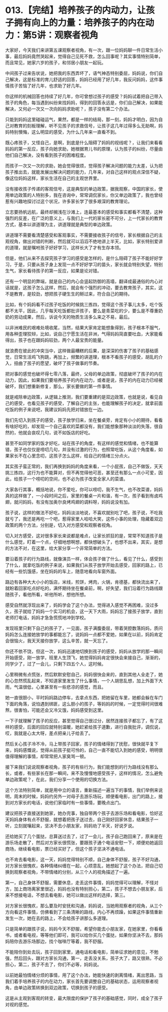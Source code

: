 # 013.【完结】培养孩子的内动力，让孩子拥有向上的力量：培养孩子的内在动力：第5讲：观察者视角

大家好，今天我们来讲第五课观察者视角，有一次，跟一位妈妈聊一件日常生活小事，最后妈妈竟然哭起来，觉得自己见死不救，怎么回事呢？其实事情特别简单，而且常见，她家六岁的孩子，和邻居小朋友一起玩。

中间孩子过来告状说，她把我的东西弄坏了，语气神态特别委屈，妈妈说，你们自己解决，这是标准的育儿舒适的回答，妈妈已经用了好几年，我反问妈妈，这件事情孩子苦恼了好几年，也求助了好几年。

你这样的机械回答也持续了好几年，你可曾想过孩子的感受？妈妈试着把自己带入孩子的角色，每当遇到纠纷来找妈妈，得到的回答永远是，你们自己解决，如果能解决，又何必一次又一次向妈妈求助呢？，孩子没有第二个办法。

只能到妈妈这里碰碰运气，果然，都是一样的结局，那一刻，妈妈才明白，因为自己对教育的刻板理解，听不见孩子的求救信号，让孩子这几年过得多么无助啊，妈妈特别懊悔，这么明显的感受，为什么几年来一直看不到。

既心疼孩子，又怪自己，是啊，到底是什么阻碍了妈妈的视线呢？，让我们来看看妈妈的第一反应，孩子向她求助，她根据育儿书的原理，认为孩子的纠纷，尽量由他们自己解决，没有看到孩子的困难程度。

而孩子一次又一次的求助，她会觉得很烦，觉得孩子解决问题的能力太差，认为把孩子推出去，就能发展出解决问题的能力，几年来，对自己这样的观点深信不疑，像这位妈妈这样，家长生活在自己的主观世界里。

没有接收孩子传递的客观信号，这是典型的单边政策，据我观察，中国的家长，使用单边政策的人特别多，我在咨询中，常常调侃家长，你又单边政策了，我也曾经惹有兴趣地探讨过这个状况，许多家长学了很多艰深的教育理论。

立志要扬帆远航，最终却搁浅在沙滩上，连最基本的感受和事实都看不清楚，这种强烈的反差，在广泛的意义上，与我们上一代的家长密不可分，上一代家长的教育方式，基本以讲道理为主，讲道理就是典型的单边政策。

讲道理不需要看清楚感受和客观事实，不需要接收孩子的信号，家长根据自己的主观视角，做出对错的判断，然后就可以滔滔不绝地讲上半天，比如，家长特别爱讲的道理，就是嘱咐孩子好好学习，这样长大了才有生存本领。

但是，他们从来不去探究孩子学习的感受是怎样的，是什么阻碍了孩子不能好好学习，于是，只要从孩子身上发现一点不好好学习的苗头，家长就会特别失望，特别生气，家长看待孩子的第一反应，如果是论对错。

还有一个明显的弊端，就是自己的内心会竖起防御的高墙，翻译成最通俗的内心对话就是，这孩子怎么这样，然后，就会有个强烈的冲动，要去教育孩子，其实，这不是教育，是较劲，想把孩子硬生生的掰过来，符合自己的期待。

比如，有个妈妈看不过孩子吃饭的时候挑三拣四，觉得这个孩子事儿太多，吃个饭都不太平，因此，几乎每天吃饭都批评孩子，要么是青菜吃的少，要么是不尊重奶奶的劳动成果，然后，诉说今天的物质生活多么来之不易，最后。

以非洲难民的艰难处境收尾，当然，结果大家肯定能想象得到，孩子根本不服气，用各种歪理狡辩，比如，说自己宁愿生活在非洲，气得妈妈简直要吐血，大家能看得出，孩子也在跟妈妈较劲，两个人最宝贵的能量。

就浪费在彼此的冲突当中，这样做最糟糕的后果，是深深的伤害了孩子的基础感觉，日常生活鸡飞狗跳，再加上，频繁的讲道理，根本不看孩子的感受，胡乱的介入，扭曲了孩子的愿望，破坏了孩子做事的节奏。

把对事的感觉也破坏得七零八落，最终，父母的单边政策，彻底破坏了孩子的内在动力，因此，如果我们要培养孩子的内在动力，或者是说，孩子的内在动力已经被破坏，我们想重新修复，那么，家长要做的第一件事情。

就是戒除单边政策，从逻辑上推测，我们要重建的是双边政策，也就是说，看见自己的感受，也看见孩子的感受，了解自己的主张，也能理解孩子的决定，就拿前面吃饭的例子来说吧，我建议妈妈先把对错放在一边。

我们先切入到孩子的感受，孩子放学归来，坐在餐桌旁，肯定有小小的期待，看看有啥好吃的，却发现一个自己喜欢的菜都没有，我们能想象那种淡淡的失落，很自然的，他就会哀叹几句，说不如饭店的好吃。

甚至不如同学家的饭才好吃，站在孩子的角度，有这样的感觉和情绪，也不能算错，孩子也仅仅是唠叨几句，并没有过激的行为，也照常吃饭，从这个角度看，如果家长不在心里念叨，这孩子怎么这样，给自己的情绪三分点火。

其实孩子蛮正常的，我们再换到妈妈的角度来看，一个小屁孩，自己不做饭，天天挑三拣四，这行为也不能算对，但不再觉得他可恶，甚至还有那么一点小可爱，因此，给孩子一个唠叨的空间，也不必为孩子改变全家人的菜谱。

大家各行其事，概括地说，你不爱吃，你可以唠叨，我不生气，也不改菜谱，妈妈真的这样做了，一小段时间之后，家里的餐桌一片和谐，有一次，孩子看到有卤鸡翅，就问妈妈，有没有加奥尔良烤鸡翅的调料呀，妈妈说没有加。

孩子说，这样的做法不好吃，妈妈淡淡地说，不喜欢就别吃了吧，孩子说，不吃我就亏了，我还是再吃一个吧，惹得家里人哈哈大笑，这件小事的处理，隐藏着双边政策的两个方法，分别是，切入对方感受和观察者视角。

切入对方感受，这对很多家长来说都是难点，让家长抓狂的是，常常不知道孩子是什么感觉，盯着一个点，仔细地想啊想，都快想破头了，也想不出来，其实，是想的方法不对，在这里，给大家分享一个非常简单的方法。

要沿着孩子的行为路线，就像演员一样，体会孩子做了什么，看见了什么，感受到了什么，就拿吃饭的例子来说，如果我们从孩子放学开始去感受，回家的路上，已经有一些饥饿感，坐在妈妈的车上，随意地看向车窗外面。

路边有各种大大小小的饭店，米线，煎饼，烤肉，火锅，肯德基，都快流出来了，就盼着回家吃点好吃的，满怀期待坐在餐桌前，啊，好失望，我们沿着行为路线跟随孩子，看他所看，听他所听，想他所想。

感受自然就浮现出来了，妈妈学会了这个办法，觉得进入感觉不再困难，没过多久，孩子就给了妈妈一个实习的机会，这一天下大雨，妈妈忘了接孩子放学，直到老师打电话，妈妈才急急慌慌地冲到学校。

发现班里只剩下自己的孩子了，一见面，孩子满腹委屈，带着哭腔数落妈妈，质问妈妈怎么连接她放学的事都能忘了，说妈妈一点都不爱她，如果在以前，妈妈肯定会很恼火，我天天接你放学，这么辛苦，就一天忘了。

你还不依不饶，但这一次，妈妈迅速地切换到孩子的感受，妈妈从放学的那一瞬间开始感受，刚一放学，班里人生顶飞，她觉得妈妈肯定很快会来接自己，渐渐的，同学少了，过了一会儿，只剩下四五个人，这时候。

心里稍微有点慌张，然后默默安慰自己，妈妈很快会来的，直到其他人全走了，她的心忽然慌乱起来，不知道家里发生了什么事情，一个人胡思乱想，加上外面下大雨，气温很低，心里甚至有一些悲凉的感觉，而且。

她一直很胆小，平时妈妈路边停车，去拿点东西，把她留在车里，她都会躲在车门下面的角落，说怕遇到绑匪，这么胆小的孩子，等妈妈的时候，一定觉得时间很难熬，很害怕，可能还会又冷又饿，妈妈感受到这里。

一下子就理解了孩子的反应，甚至觉得自己很过分，居然连接孩子都忘了，有了这样的感受，后面的回应就特别温暖，她赶紧给孩子道歉，进行自我批评，调侃说，哎，我就是心太大呀，差点把亲儿子给丢了。

然后关心孩子冷不冷，马上带孩子回家，孩子的情绪得到了抚慰，很快就平复下来，妈妈感慨说，觉得从前孩子挺可怜的，自己一直不能切入到她的感受，明明很值得理解的事情，却常常把人家臭骂一顿。

接下来我们说说观察者视角，孩子的有些行为，我们能想到的行为路线没有那么长，或者，有些家长在那一瞬间，来不及慢慢地感受孩子，这样的情况，怎么避免单边政策呢？，在此，我们分享一个使用的切换方法。

这个方法特别简单，就是用中立的语言，重新描述一遍当下的事情，我们举例来说明，周末的时候，妈妈约另外一对母子去游乐场玩，顺便看电影，出门的路上，接到对方家长的电话，说他们家临时有一些事情，要晚点出门。

建议把孩子直接送到她家，她办完事，独自带两个孩子去游乐场和看电影，恰好这天妈妈身体有点不舒服，就想着把孩子送过去，自己刚好回家休息，结果孩子一听，立刻就嚷起来，坚决不去小朋友家，妈妈劝了半天，好说歹说。

还给她买了几个蛋挞，总算送过去了，过了一会儿，孩子自己跑回来了，原来是在游乐场走散了，然后对方家长很慌张，要跟孩子通个电话安慰一下，顺便劝她返回商场，继续看电影，票已经买好了，但这个孩子坚决不通电话。

也不肯去看电影，这一天，妈妈觉得特别不顺，自己身体不舒服，孩子不好沟通，对方家长很愧疚，各种情绪纠缠在一起，心烦意乱，她想起了这个办法，把自己切换到观察者视角，不带情绪的分别，从三个人的视角描述了一遍。

第一，自己身体不舒服，需要休息，走丢这件事情，妈妈觉得可以理解，不怪对方，加上商场离家里很近，妈妈也没有特别担心，第二，孩子不想去小朋友家，后来不想接电话，不想去看电影，她可以做出这样的选择，第三。

对方家长很愧疚，那么要及时安抚和沟通，妈妈说，当她用观察者的视角，从三个方向看这件事情，仿佛看到了三条清晰的路线，内心不再烦躁，如果这件事情重新发生一次，她在去的路上，不会给孩子讲那么多道理。

只是简单的跟孩子说，妈妈今天不舒服，希望你能去小朋友家，在她家里，你看看书，或者看电视，等等他们即可，我可以给你买几个蛋挞，如果你坚决不去，那妈妈陪你去游乐场那边，找个咖啡厅等着，我不舒服。

不能陪你到处去玩，孩子回到家里，通电话和看电影，简单征求她的意见，不勉强，然后回头，跟对方家长沟通，第一，走丢没关系，孩子大了，路又很熟，不必担心，第二，孩子不去了，你们不必等，妈妈说。

以前她最怕情绪分烦的事情，用了这个办法，她能快速的剥离情绪，离出思路，当我们着手培养孩子的内在动力，家长首先要调整自己的基础状态，运用观察者视角，由单边政策转换到双边政策，切换到孩子的感受。

这是从主观到客观的转变，最大限度的保护了孩子的基础感觉，同时，成全了孩子对视的感觉。